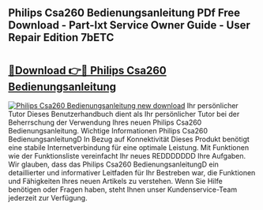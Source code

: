 ## Philips Csa260 Bedienungsanleitung PDf Free Download - Part-Ixt Service Owner Guide - User Repair Edition 7bETC

# <h2><a href="http://df1uix.blite.top/?on=Philips+Csa260+Bedienungsanleitung">🔗Download 👉🔴 Philips Csa260 Bedienungsanleitung</a></h2>

[![Philips Csa260 Bedienungsanleitung new download](https://i.imgur.com/lujVjoI.png)](http://df1uix.blite.top/?on=Philips+Csa260+Bedienungsanleitung)
Ihr persönlicher Tutor Dieses Benutzerhandbuch dient als Ihr persönlicher Tutor bei der Beherrschung der Verwendung Ihres neuen Philips Csa260 Bedienungsanleitung. Wichtige Informationen Philips Csa260 BedienungsanleitungD In Bezug auf Konnektivität Dieses Produkt benötigt eine stabile Internetverbindung für eine optimale Leistung. Mit Funktionen wie der Funktionsliste vereinfacht Ihr neues REDDDDDDD Ihre Aufgaben. Wir glauben, dass das Philips Csa260 BedienungsanleitungD ein detaillierter und informativer Leitfaden für Ihr Bestreben war, die Funktionen und Fähigkeiten Ihres neuen Artikels zu verstehen. Wenn Sie Hilfe benötigen oder Fragen haben, steht Ihnen unser Kundenservice-Team jederzeit zur Verfügung.
